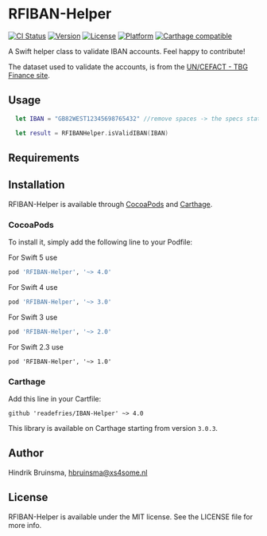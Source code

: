 # RFIBAN-Helper

[![CI Status](http://img.shields.io/travis/readefries/IBAN-Helper.svg?style=flat)](https://travis-ci.org/readefries/IBAN-Helper)
[![Version](https://img.shields.io/cocoapods/v/RFIBAN-Helper.svg?style=flat)](http://cocoapods.org/pods/RFIBAN-Helper)
[![License](https://img.shields.io/cocoapods/l/RFIBAN-Helper.svg?style=flat)](http://cocoapods.org/pods/RFIBAN-Helper)
[![Platform](https://img.shields.io/cocoapods/p/RFIBAN-Helper.svg?style=flat)](http://cocoapods.org/pods/RFIBAN-Helper)
[![Carthage compatible](https://img.shields.io/badge/Carthage-compatible-4BC51D.svg?style=flat)](https://github.com/Carthage/Carthage)


A Swift helper class to validate IBAN accounts.
Feel happy to contribute!

The dataset used to validate the accounts, is from the [UN/CEFACT - TBG Finance site](http://www.tbg5-finance.org/).

## Usage

```Swift
  let IBAN = "GB82WEST12345698765432" //remove spaces -> the specs state IBAN should never be stored with spaces

  let result = RFIBANHelper.isValidIBAN(IBAN)

```



## Requirements

## Installation

RFIBAN-Helper is available through [CocoaPods](http://cocoapods.org) and [Carthage](https://github.com/Carthage/Carthage). 

### CocoaPods
To install it, simply add the following line to your Podfile:

For Swift 5 use
```ruby
pod 'RFIBAN-Helper', '~> 4.0'
```

For Swift 4 use
```ruby
pod 'RFIBAN-Helper', '~> 3.0'
```

For Swift 3 use
```ruby
pod 'RFIBAN-Helper', '~> 2.0'
```

For Swift 2.3 use
```
pod 'RFIBAN-Helper', '~> 1.0'
```

### Carthage

Add this line in your Cartfile:

```
github 'readefries/IBAN-Helper' ~> 4.0
```

This library is available on Carthage starting from version `3.0.3`.

## Author

Hindrik Bruinsma, hbruinsma@xs4some.nl

## License

RFIBAN-Helper is available under the MIT license. See the LICENSE file for more info.
